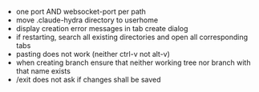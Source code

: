 - one port AND websocket-port per path
- move .claude-hydra directory to userhome
- display creation error messages in tab create dialog
- if restarting, search all existing directories and open all corresponding tabs
- pasting does not work (neither ctrl-v not alt-v)
- when creating branch ensure that neither working tree nor branch with that name exists
- /exit does not ask if changes shall be saved
